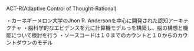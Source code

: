 ﻿ACT-R(Adaptive Control of Thought-Rational)

・カーネギーメロン大学のJhon R. Andersonを中心に開発された認知アーキテクチャ
・脳科学的なエビデンスを元に計算機モデルっを構築し、脳の構想と機能について検討を行う
・ソースコードは１０までのカウントと１０からのカウントダウンのモデル
